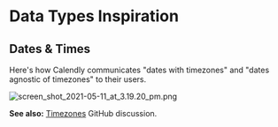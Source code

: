 # Data Types Inspiration

## Dates & Times
Here's how Calendly communicates "dates with timezones" and "dates agnostic of timezones" to their users. 

![screen_shot_2021-05-11_at_3.19.20_pm.png](/assets/design/exploration/data-types/screen_shot_2021-05-11_at_3.19.20_pm.png)

**See also:** [Timezones](https://github.com/mathesar-foundation/mathesar/discussions/119) GitHub discussion.